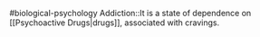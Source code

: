 #biological-psychology 
Addiction::It is a state of dependence on [[Psychoactive Drugs|drugs]], associated with cravings.